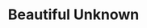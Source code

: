 ---
layout: jim-frankenstein
title: Beautiful Unknown
album_link: https://open.spotify.com/album/1GmX76Xij1oQSQO64pdyh3
short_name: beautiful-unknown

song_name: Beautiful Unknown
song_description: A hazy, late-night drive through the wreckage of a bad trip, where the universe warps, the music cuts out, and the only thing keeping you from floating off into the abyss is the one person who won’t let you slip. It’s a love song for the lost and found... one foot in the void, one hand in theirs.

spotify_id: 3Ptj0tk0OR5g9oazsqFhyy
apple_music_link: https://music.apple.com/us/album/beautiful-unknown-single/1800561411
youtube_link: https://youtu.be/bwn2IHWz9Q0

lyrics: |-
    #### Verse 1
    Took a trip today
    Don’t know how long we’re gone
    We put our hearts on the radio
    and we gave in to the song

    I came so close to nothing, you were all that remained,
    like a warm point of light in the dark
    your love had found me and it wrapped itself around me
    and I know I’m going home again.

    #### Chorus
    Into the Beautiful Unknown we go,
    just hold me close til the morning.
    As we drift away, I’ll take your hand,
    lead me into the night

    and to the Universe below, I know,
    I’m not myself anymore, no.
    If the sun comes up tomorrow,
    I know you’ll wait for me in the light.

    #### Verse 2
    We got back in the morning
    Don’t know how long we stayed.
    It’s so shockingly quiet
    when the music stops playing.

    When we look up to the heavens we’re not praying.
    We’re just looking for what I found in your arms.

    There’s no Heaven above us, but there’s surely a Hell below
    me if I should ever fail to tell you that I love you.

    #### Chorus
    Into the Beautiful Unknown we go,
    just don’t let go til the morning.
    As we drift away, I trust you
    —just you— take me into the night.

    With the Universe below aglow,
    I’m not myself anymore, no.
    When the sun comes up tomorrow,
    I know you’ll be waiting.

song_credits: |-
    Written, Recorded, and Produced in Minneapolis by Brian Reed
---